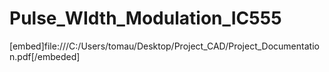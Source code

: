 # Pulse_WIdth_Modulation_IC555
[embed]file:///C:/Users/tomau/Desktop/Project_CAD/Project_Documentation.pdf[/embeded]
